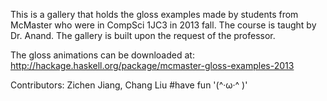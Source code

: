 This is a gallery that holds the gloss examples made by students from McMaster who were in CompSci 1JC3 in 2013 fall.
The course is taught by Dr. Anand. The gallery is built upon the request of the professor.

The gloss animations can be downloaded at:
http://hackage.haskell.org/package/mcmaster-gloss-examples-2013


Contributors: Zichen Jiang, Chang Liu
#have fun '(^·ω·^ )'
